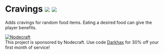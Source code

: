 # Cravings [![](http://cf.way2muchnoise.eu/281425.svg)](https://minecraft.curseforge.com/projects/cravings) [![](http://cf.way2muchnoise.eu/versions/281425.svg)](https://minecraft.curseforge.com/projects/cravings)
Adds cravings for random food items. Eating a desired food can give the player benefits.

[![Nodecraft](https://i.imgur.com/sz9PUmK.png)](https://nodecraft.com/r/darkhax)    
This project is sponsored by Nodecraft. Use code [Darkhax](https://nodecraft.com/r/darkhax) for 30% off your first month of service!
